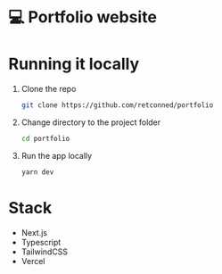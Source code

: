 # 💻 Portfolio website

# Running it locally

1. Clone the repo

   ```sh
   git clone https://github.com/retconned/portfolio
   ```

2. Change directory to the project folder

   ```sh
   cd portfolio
   ```

3. Run the app locally

   ```sh
   yarn dev
   ```

# Stack

- Next.js
- Typescript
- TailwindCSS
- Vercel
